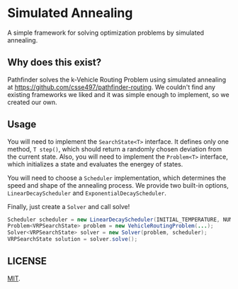 # Simulated Annealing

A simple framework for solving optimization problems by simulated annealing.

## Why does this exist?

Pathfinder solves the k-Vehicle Routing Problem using simulated annealing at https://github.com/csse497/pathfinder-routing. We couldn't find any existing frameworks we liked and it was simple enough to implement, so we created our own.

## Usage
You will need to implement the `SearchState<T>` interface. It defines only one method, `T step()`, which should return a randomly chosen deviation from the current state. Also, you will need to implement the `Problem<T>` interface, which initializes a state and evaluates the energey of states.

You will need to choose a `Scheduler` implementation, which determines the speed and shape of the annealing process. We provide two built-in options, `LinearDecayScheduler` and `ExponentialDecayScheduler`.

Finally, just create a `Solver` and call solve!

```java
Scheduler scheduler = new LinearDecayScheduler(INITIAL_TEMPERATURE, NUMBER_OF_STEPS);
Problem<VRPSearchState> problem = new VehicleRoutingProblem(...);
Solver<VRPSearchState> solver = new Solver(problem, scheduler);
VRPSearchState solution = solver.solve();
```

## LICENSE

[MIT](https://raw.githubusercontent.com/kochab/simulatedannealing/master/LICENSE).
